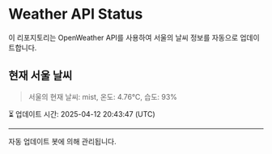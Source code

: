 
# Weather API Status

이 리포지토리는 OpenWeather API를 사용하여 서울의 날씨 정보를 자동으로 업데이트합니다.

## 현재 서울 날씨
> 서울의 현재 날씨: mist, 온도: 4.76°C, 습도: 93%

⏳ 업데이트 시간: 2025-04-12 20:43:47 (UTC)

---
자동 업데이트 봇에 의해 관리됩니다.
